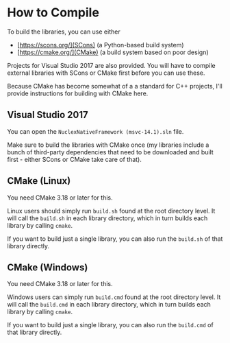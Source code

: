 How to Compile
==============

To build the libraries, you can use either

 * [https://scons.org/](SCons) (a Python-based build system)
 * [https://cmake.org/](CMake) (a build system based on poor design)

Projects for Visual Studio 2017 are also provided. You will have to
compile external libraries with SCons or CMake first before you can
use these.

Because CMake has become somewhat of a a standard for C++ projects,
I'll provide instructions for building with CMake here.


Visual Studio 2017
------------------

You can open the `NuclexNativeFramework (msvc-14.1).sln` file.

Make sure to build the libraries with CMake once (my libraries
include a bunch of third-party dependencies that need to be downloaded
and built first - either SCons or CMake take care of that).


CMake (Linux)
-------------

You need CMake 3.18 or later for this.

Linux users should simply run `build.sh` found at the root directory
level. It will call the `build.sh` in each library directory,
which in turn builds each library by calling `cmake`.

If you want to build just a single library, you can also run
the `build.sh` of that library directly.


CMake (Windows)
---------------

You need CMake 3.18 or later for this.

Windows users can simply run `build.cmd` found at the root directory
level. It will call the `build.cmd` in each library directory,
which in turn builds each library by calling `cmake`.

If you want to build just a single library, you can also run
the `build.cmd` of that library directly.
